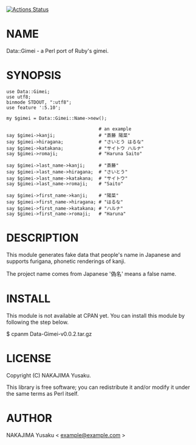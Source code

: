 [![Actions Status](https://github.com/youpong/pl-gimei/workflows/test/badge.svg)](https://github.com/youpong/pl-gimei/actions)
# NAME

Data::Gimei - a Perl port of Ruby's gimei.

# SYNOPSIS

    use Data::Gimei;
    use utf8;
    binmode STDOUT, ":utf8";
    use feature ':5.10';

    my $gimei = Data::Gimei::Name->new();

                                      # an example
    say $gimei->kanji;                # "斎藤 陽菜"
    say $gimei->hiragana;             # "さいとう はるな"
    say $gimei->katakana;             # "サイトウ ハルナ"
    say $gimei->romaji;               # "Haruna Saito"

    say $gimei->last_name->kanji;     # "斎藤"
    say $gimei->last_name->hiragana;  # "さいとう"
    say $gimei->last_name->katakana;  # "サイトウ"
    say $gimei->last_name->romaji;    # "Saito"

    say $gimei->first_name->kanji;    # "陽菜"
    say $gimei->first_name->hiragana; # "はるな"
    say $gimei->first_name->katakana; # "ハルナ"
    say $gimei->first_name->romaji;   # "Haruna"

# DESCRIPTION

This module generates fake data that people's name in Japanese and
supports furigana, phonetic renderings of kanji.

The project name comes from Japanese '偽名' means a false name.

# INSTALL

This module is not available at CPAN yet.  You can install this module
by following the step below.

$ cpanm Data-Gimei-v0.0.2.tar.gz

# LICENSE

Copyright (C) NAKAJIMA Yusaku.

This library is free software; you can redistribute it and/or modify
it under the same terms as Perl itself.

# AUTHOR

NAKAJIMA Yusaku < example@example.com >
